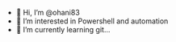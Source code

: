 - 👋 Hi, I’m @ohani83
- 👀 I’m interested in Powershell and automation
- 🌱 I’m currently learning git...

<!---
ohani83/ohani83 is a ✨ special ✨ repository because its `README.md` (this file) appears on your GitHub profile.
You can click the Preview link to take a look at your changes.
--->
